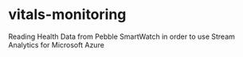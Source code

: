 # vitals-monitoring
Reading Health Data from Pebble SmartWatch in order to use Stream Analytics for Microsoft Azure
